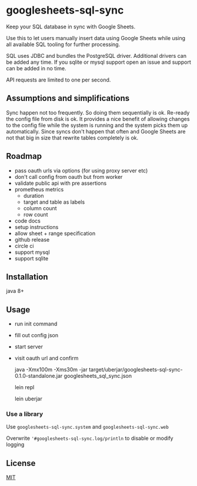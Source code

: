 # googlesheets-sql-sync

Keep your SQL database in sync with Google Sheets.

Use this to let users manually insert data using Google Sheets
while using all available SQL tooling for further processing.

SQL uses JDBC and bundles the PostgreSQL driver.
Additional drivers can be added any time.
If you sqlite or mysql support open an issue and support can be added in no time.

API requests are limited to one per second.


## Assumptions and simplifications

Sync happen not too frequently.
So doing them sequentially is ok.
Re-ready the config file from disk is ok. It provides a nice benefit of allowing changes to the config file while the system is running and the system picks them up automatically.
Since syncs don't happen that often and Google Sheets are not that big in size that rewrite tables completely is ok.


## Roadmap

- pass oauth urls via options (for using proxy server etc)
- don't call config from oauth but from worker
- validate public api with pre assertions
- prometheus metrics
  - duration
  - target and table as labels
  - column count
  - row count
- code docs
- setup instructions
- allow sheet + range specification
- github release
- circle ci
- support mysql
- support sqlite


## Installation

java 8+


## Usage

- run init command
- fill out config json
- start server
- visit oauth url and confirm

    java -Xmx100m -Xms30m -jar target/uberjar/googlesheets-sql-sync-0.1.0-standalone.jar googlesheets_sql_sync.json

    lein repl

    lein uberjar

### Use a library

Use `googlesheets-sql-sync.system` and `googlesheets-sql-sync.web`

Overwrite `'#googlesheets-sql-sync.log/println` to disable or modify logging


## License

[MIT](./LICENSE)

